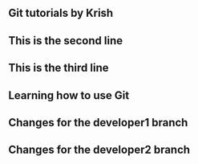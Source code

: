 ## Git tutorials by Krish 
## This is the second line 
## This is the third line 
## Learning how to use Git
## Changes for the developer1 branch 
## Changes for the developer2 branch